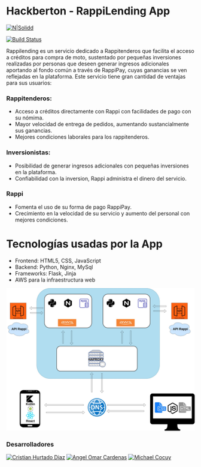 # Hackberton - RappiLending App

[![N|Solidd](https://cldup.com/dTxpPi9lDf.thumb.png)](https://nodesource.com/products/nsolid)

[![Build Status](https://travis-ci.org/joemccann/dillinger.svg?branch=master)](https://travis-ci.org/joemccann/dillinger)

Rappilending es un servicio dedicado a Rappitenderos que facilita el acceso a créditos para compra de moto, sustentado por pequeñas inversiones realizadas por personas que deseen generar ingresos adicionales aportando al fondo común a través de RappiPay, cuyas ganancias se ven reflejadas en la plataforma. Este servicio tiene gran cantidad de ventajas para sus usuarios:

### Rappitenderos:
  - Acceso a créditos directamente con Rappi con facilidades de pago con su nómima.
  - Mayor velocidad de entrega de pedidos, aumentando sustancialmente sus ganancias.
  - Mejores condiciones laborales para los rappitenderos.
 
### Inversionistas:
  - Posibilidad de generar ingresos adicionales con pequeñas inversiones en la plataforma.
  - Confiabilidad con la inversion, Rappi administra el dinero del servicio.

### Rappi
  - Fomenta el uso de su forma de pago RappiPay.
  - Crecimiento en la velocidad de su servicio y aumento del personal con mejores condiciones.

# Tecnologías usadas por la App
  - Frontend: HTML5, CSS, JavaScript
  - Backend: Python, Nginx, MySql
  - Frameworks: Flask, Jinja
  - AWS para la infraestructura web

![Structure](https://github.com/TzStrikerYT/Hackberton_CrowdLendingApp/blob/test_environment/readme_img/CrowdLending_final.jpg)

### Desarrolladores
[![Cristian Hurtado Diaz](https://github.com/cristian0497)](https://github.com/cristian0497)
[![Angel Omar Cardenas](https://github.com/AngelPedroza)](https://github.com/AngelPedroza)
[![Michael Cocuy](https://github.com/TzStrikerYT)](https://github.com/TzStrikerYT)


